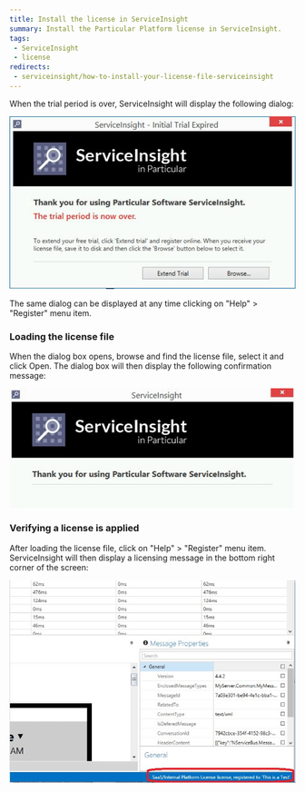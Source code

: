 ```yaml
---
title: Install the license in ServiceInsight
summary: Install the Particular Platform license in ServiceInsight.
tags:
 - ServiceInsight
 - license
redirects:
 - serviceinsight/how-to-install-your-license-file-serviceinsight
---
```


When the trial period is over, ServiceInsight will display the following dialog:

![trial period expiration](images/trial-period-expiration.png)

The same dialog can be displayed at any time clicking on "Help" \> "Register" menu item.


### Loading the license file

When the dialog box opens, browse and find the license file, select it and click Open. The dialog box will then display the following confirmation message:

![trial period licensed](images/trial-period-licensed.png)


### Verifying a license is applied

After loading the license file, click on "Help" \> "Register" menu item. ServiceInsight will then display a licensing message in the bottom right corner of the screen:

![license verified](images/license-verified.png)